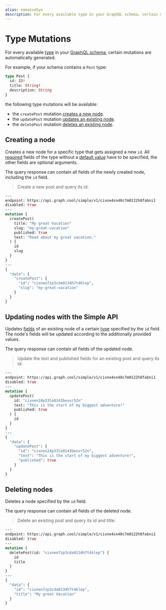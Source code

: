 ```yaml
---
alias: eamaiva5yu
description: For every available type in your GraphQL schema, certain mutations are automatically generated.
---
```


# Type Mutations

For every available [type](!alias-ij2choozae) in your [GraphQL schema](!alias-ahwoh2fohj), certain mutations are automatically generated.

For example, if your schema contains a `Post` type:

```graphql
type Post {
  id: ID!
  title: String!
  description: String
}
```

the following type mutations will be available:

* the `createPost` mutation [creates a new node](!alias-wooghee1za).
* the `updatePost` mutation [updates an existing node](!alias-cahkav7nei).
* the `deletePost` mutation [deletes an existing node](!alias-fasie2rahv).


## Creating a node 

Creates a new node for a specific type that gets assigned a new `id`.
All [required](!alias-teizeit5se#required) fields of the type without a [default value](!alias-teizeit5se#default-value) have to be specified, the other fields are optional arguments.

The query response can contain all fields of the newly created node, including the `id` field.

> Create a new post and query its id:

```graphql
---
endpoint: https://api.graph.cool/simple/v1/cixne4sn40c7m0122h8fabni1
disabled: true
---
mutation {
  createPost(
    title: "My great Vacation"
    slug: "my-great-vacation"
    published: true
    text: "Read about my great vacation."
  ) {
    id
    slug
  }
}
---
{
  "data": {
    "createPost": {
      "id": "cixneo7zp3cda0134h7t4klep",
      "slug": "my-great-vacation"
    }
  }
}
```


## Updating nodes with the Simple API

Updates [fields](!alias-teizeit5se) of an existing node of a certain [type](!alias-ij2choozae) specified by the `id` field. The node's fields will be updated according to the additionally provided values.

The query response can contain all fields of the updated node.

> Update the text and published fields for an existing post and query its id:

```graphql
---
endpoint: https://api.graph.cool/simple/v1/cixne4sn40c7m0122h8fabni1
disabled: true
---
mutation {
  updatePost(
    id: "cixnen24p33lo0143bexvr52n"
    text: "This is the start of my biggest adventure!"
    published: true
  ) {
    id
  }
}
---
{
  "data": {
    "updatePost": {
      "id": "cixnen24p33lo0143bexvr52n",
      "text": "This is the start of my biggest adventure!",
      "published": true
    }
  }
}
```


## Deleting nodes

Deletes a node specified by the `id` field.

The query response can contain all fields of the deleted node.

> Delete an existing post and query its id and title:

```graphql
---
endpoint: https://api.graph.cool/simple/v1/cixne4sn40c7m0122h8fabni1
disabled: true
---
mutation {
  deletePost(id: "cixneo7zp3cda0134h7t4klep") {
    id
    title
  }
}
---
{
  "data": {
    "id": "cixneo7zp3cda0134h7t4klep",
    "title": "My great Vacation"
  }
}
```
